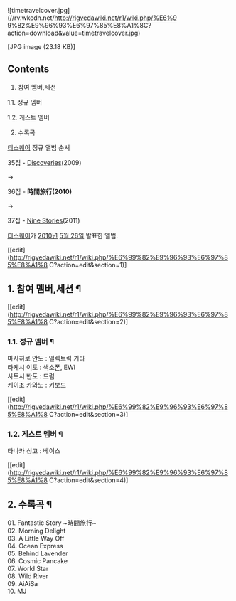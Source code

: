![timetravelcover.jpg](//rv.wkcdn.net/http://rigvedawiki.net/r1/wiki.php/%E6%9
9%82%E9%96%93%E6%97%85%E8%A1%8C?action=download&value=timetravelcover.jpg)

[JPG image (23.18 KB)]

## Contents

    

1. 참여 멤버,세션 
    

1.1. 정규 멤버

1.2. 게스트 멤버

2. 수록곡 

[티스퀘어](%ED%8B%B0%EC%8A%A4%ED%80%98%EC%96%B4.md) 정규 앨범 순서

35집 - [Discoveries](Discoveries.md)(2009)

→

36집 - **時間旅行(2010)**

→

37집 - [Nine Stories](Nine%20Stories.md)(2011)

[티스퀘어](%ED%8B%B0%EC%8A%A4%ED%80%98%EC%96%B4.md)가
[2010년](2010%EB%85%84.md) [5월 26일](5%EC%9B%94%2026%EC%9D%BC.md) 발표한 앨범.

[[edit](http://rigvedawiki.net/r1/wiki.php/%E6%99%82%E9%96%93%E6%97%85%E8%A1%8
C?action=edit&section=1)]

## 1. 참여 멤버,세션 ¶

[[edit](http://rigvedawiki.net/r1/wiki.php/%E6%99%82%E9%96%93%E6%97%85%E8%A1%8
C?action=edit&section=2)]

### 1.1. 정규 멤버 ¶

마사히로 안도 : 일렉트릭 기타  
타케시 이토 : 색소폰, EWI  
사토시 반도 : 드럼  
케이조 카와노 : 키보드

[[edit](http://rigvedawiki.net/r1/wiki.php/%E6%99%82%E9%96%93%E6%97%85%E8%A1%8
C?action=edit&section=3)]

### 1.2. 게스트 멤버 ¶

타나카 싱고 : 베이스

  

[[edit](http://rigvedawiki.net/r1/wiki.php/%E6%99%82%E9%96%93%E6%97%85%E8%A1%8
C?action=edit&section=4)]

## 2. 수록곡 ¶

01\. Fantastic Story ~時間旅行~  
02\. Morning Delight  
03\. A Little Way Off  
04\. Ocean Express  
05\. Behind Lavender  
06\. Cosmic Pancake  
07\. World Star  
08\. Wild River  
09\. AiAiSa  
10\. MJ

